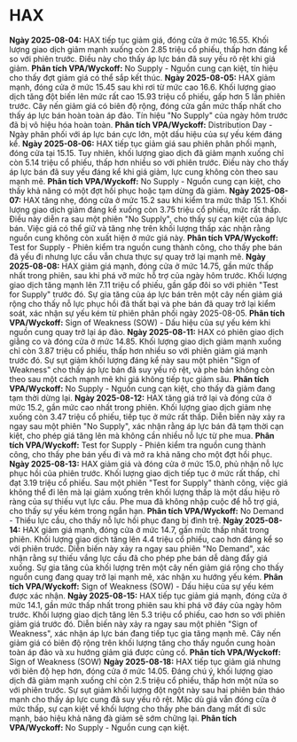 # HAX

**Ngày 2025-08-04:** HAX tiếp tục giảm giá, đóng cửa ở mức 16.55. Khối lượng giao dịch giảm mạnh xuống còn 2.85 triệu cổ phiếu, thấp hơn đáng kể so với phiên trước. Điều này cho thấy áp lực bán đã suy yếu rõ rệt khi giá giảm. **Phân tích VPA/Wyckoff:** No Supply - Nguồn cung cạn kiệt, tín hiệu cho thấy đợt giảm giá có thể sắp kết thúc.
**Ngày 2025-08-05:** HAX giảm mạnh, đóng cửa ở mức 15.45 sau khi rơi từ mức cao 16.6. Khối lượng giao dịch tăng đột biến lên mức rất cao 15.93 triệu cổ phiếu, gấp hơn 5 lần phiên trước. Cây nến giảm giá có biên độ rộng, đóng cửa gần mức thấp nhất cho thấy áp lực bán hoàn toàn áp đảo. Tín hiệu "No Supply" của ngày hôm trước đã bị vô hiệu hóa hoàn toàn. **Phân tích VPA/Wyckoff:** Distribution Day - Ngày phân phối với áp lực bán cực lớn, một dấu hiệu của sự yếu kém đáng kể.
**Ngày 2025-08-06:** HAX tiếp tục giảm giá sau phiên phân phối mạnh, đóng cửa tại 15.15. Tuy nhiên, khối lượng giao dịch đã giảm mạnh xuống chỉ còn 5.14 triệu cổ phiếu, thấp hơn nhiều so với phiên trước. Điều này cho thấy áp lực bán đã suy yếu đáng kể khi giá giảm, lực cung không còn theo sau mạnh mẽ. **Phân tích VPA/Wyckoff:** No Supply - Nguồn cung cạn kiệt, cho thấy khả năng có một đợt hồi phục hoặc tạm dừng đà giảm.
**Ngày 2025-08-07:** HAX tăng nhẹ, đóng cửa ở mức 15.2 sau khi kiểm tra mức thấp 15.1. Khối lượng giao dịch giảm đáng kể xuống còn 3.75 triệu cổ phiếu, mức rất thấp. Điều này diễn ra sau một phiên "No Supply", cho thấy sự cạn kiệt của áp lực bán. Việc giá có thể giữ và tăng nhẹ trên khối lượng thấp xác nhận rằng nguồn cung không còn xuất hiện ở mức giá này. **Phân tích VPA/Wyckoff:** Test for Supply - Phiên kiểm tra nguồn cung thành công, cho thấy phe bán đã yếu đi nhưng lực cầu vẫn chưa thực sự quay trở lại mạnh mẽ.
**Ngày 2025-08-08:** HAX giảm giá mạnh, đóng cửa ở mức 14.75, gần mức thấp nhất trong phiên, sau khi phá vỡ mức hỗ trợ của ngày hôm trước. Khối lượng giao dịch tăng mạnh lên 7.11 triệu cổ phiếu, gần gấp đôi so với phiên "Test for Supply" trước đó. Sự gia tăng của áp lực bán trên một cây nến giảm giá rộng cho thấy nỗ lực phục hồi đã thất bại và phe bán đã quay trở lại kiểm soát, xác nhận sự yếu kém từ phiên phân phối ngày 2025-08-05. **Phân tích VPA/Wyckoff:** Sign of Weakness (SOW) - Dấu hiệu của sự yếu kém khi nguồn cung quay trở lại áp đảo.
**Ngày 2025-08-11:** HAX có phiên giao dịch giằng co và đóng cửa ở mức 14.85. Khối lượng giao dịch giảm mạnh xuống chỉ còn 3.87 triệu cổ phiếu, thấp hơn nhiều so với phiên giảm giá mạnh trước đó. Sự sụt giảm khối lượng đáng kể này sau một phiên "Sign of Weakness" cho thấy áp lực bán đã suy yếu rõ rệt, và phe bán không còn theo sau một cách mạnh mẽ khi giá không tiếp tục giảm sâu. **Phân tích VPA/Wyckoff:** No Supply - Nguồn cung cạn kiệt, cho thấy đà giảm đang tạm thời dừng lại.
**Ngày 2025-08-12:** HAX tăng giá trở lại và đóng cửa ở mức 15.2, gần mức cao nhất trong phiên. Khối lượng giao dịch giảm nhẹ xuống còn 3.47 triệu cổ phiếu, tiếp tục ở mức rất thấp. Diễn biến này xảy ra ngay sau một phiên "No Supply", xác nhận rằng áp lực bán đã tạm thời cạn kiệt, cho phép giá tăng lên mà không cần nhiều nỗ lực từ phe mua. **Phân tích VPA/Wyckoff:** Test for Supply - Phiên kiểm tra nguồn cung thành công, cho thấy phe bán yếu đi và mở ra khả năng cho một đợt hồi phục.
**Ngày 2025-08-13:** HAX giảm giá và đóng cửa ở mức 15.0, phủ nhận nỗ lực phục hồi của phiên trước. Khối lượng giao dịch tiếp tục ở mức rất thấp, chỉ đạt 3.19 triệu cổ phiếu. Sau một phiên "Test for Supply" thành công, việc giá không thể đi lên mà lại giảm xuống trên khối lượng thấp là một dấu hiệu rõ ràng của sự thiếu vụt lực cầu. Phe mua đã không nhập cuộc để hỗ trợ giá, cho thấy sự yếu kém trong ngắn hạn. **Phân tích VPA/Wyckoff:** No Demand - Thiếu lực cầu, cho thấy nỗ lực hồi phục đang bị đình trệ.
**Ngày 2025-08-14:** HAX giảm giá mạnh, đóng cửa ở mức 14.7, gần mức thấp nhất trong phiên. Khối lượng giao dịch tăng lên 4.4 triệu cổ phiếu, cao hơn đáng kể so với phiên trước. Diễn biến này xảy ra ngay sau phiên "No Demand", xác nhận rằng sự thiếu vắng lực cầu đã cho phép phe bán dễ dàng đẩy giá xuống. Sự gia tăng của khối lượng trên một cây nến giảm giá rộng cho thấy nguồn cung đang quay trở lại mạnh mẽ, xác nhận xu hướng yếu kém. **Phân tích VPA/Wyckoff:** Sign of Weakness (SOW) - Dấu hiệu của sự yếu kém được xác nhận.
**Ngày 2025-08-15:** HAX tiếp tục giảm giá mạnh, đóng cửa ở mức 14.1, gần mức thấp nhất trong phiên sau khi phá vỡ đáy của ngày hôm trước. Khối lượng giao dịch tăng lên 5.3 triệu cổ phiếu, cao hơn so với phiên giảm giá trước đó. Diễn biến này xảy ra ngay sau một phiên "Sign of Weakness", xác nhận áp lực bán đang tiếp tục gia tăng mạnh mẽ. Cây nến giảm giá có biên độ rộng trên khối lượng tăng cho thấy nguồn cung hoàn toàn áp đảo và xu hướng giảm giá được củng cố. **Phân tích VPA/Wyckoff:** Sign of Weakness (SOW)
**Ngày 2025-08-18:** HAX tiếp tục giảm giá nhưng với biên độ hẹp hơn, đóng cửa ở mức 14.05. Đáng chú ý, khối lượng giao dịch đã giảm mạnh xuống chỉ còn 2.5 triệu cổ phiếu, thấp hơn một nửa so với phiên trước. Sự sụt giảm khối lượng đột ngột này sau hai phiên bán tháo mạnh cho thấy áp lực cung đã suy yếu rõ rệt. Mặc dù giá vẫn đóng cửa ở mức thấp, sự cạn kiệt về khối lượng cho thấy phe bán đang mất đi sức mạnh, báo hiệu khả năng đà giảm sẽ sớm chững lại. **Phân tích VPA/Wyckoff:** No Supply - Nguồn cung cạn kiệt.
